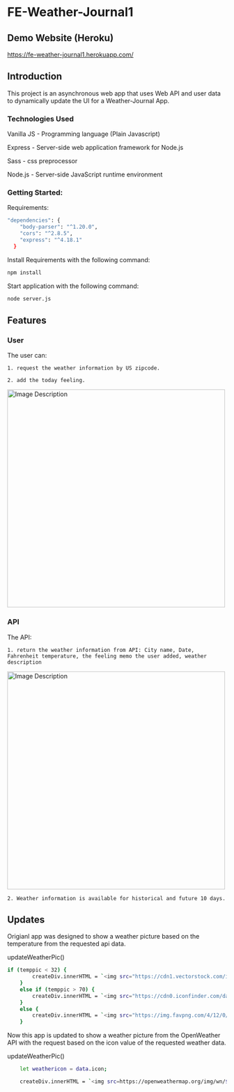 # FE-Weather-Journal1

## Demo Website (Heroku)
https://fe-weather-journal1.herokuapp.com/

## Introduction
This project is an asynchronous web app that uses Web API and user data to dynamically update the UI for a Weather-Journal App.

### Technologies Used

Vanilla JS - Programming language (Plain Javascript)

Express - Server-side web application framework for Node.js

Sass - css preprocessor

Node.js - Server-side JavaScript runtime environment


### Getting Started:

Requirements: 
```bash
"dependencies": {
    "body-parser": "^1.20.0",
    "cors": "^2.8.5",
    "express": "^4.18.1"
  }
  ```
Install Requirements with the following command:
```bash
npm install
```

Start application with the following command:
```bash
node server.js
```
## Features
### User

The user can:

    1. request the weather information by US zipcode.
    
    2. add the today feeling.
    
<img src="https://user-images.githubusercontent.com/79179847/229431578-f2f19e11-09a6-4ca3-ba77-3948326d520e.png" alt="Image Description" width="500" >

### API

The API:

    1. return the weather information from API: City name, Date, Fahrenheit temperature, the feeling memo the user added, weather description
    
<img src="https://user-images.githubusercontent.com/79179847/229431947-cf481861-5c46-48f9-81bb-40b0261be9cd.png" alt="Image Description" width="500" >

    2. Weather information is available for historical and future 10 days.



## Updates
Origianl app was designed to show a weather picture based on the temperature from the requested api data.

updateWeatherPic()
```bash
if (temppic < 32) {
        createDiv.innerHTML = `<img src="https://cdn1.vectorstock.com/i/1000x1000/51/20/cartoon-character-weather-forecast-sign-snow-cloud-vector-24545120.jpg">`;
    }
    else if (temppic > 70) {
        createDiv.innerHTML = `<img src="https://cdn0.iconfinder.com/data/icons/weater/500/vi102_11_sun_cartoon_object_logo_sunny_bright_climate-512.png">`;
    }
    else {
        createDiv.innerHTML = `<img src="https://img.favpng.com/4/12/0/cloud-drawing-euclidean-vector-sun-png-favpng-aYgfTuhntALzGJ1JTquJcbSjm.jpg">`;
    }
  ```

 Now this app is updated to show a weather picture from the OpenWeather API with the request based on the icon value of the requested weather data.
 
 updateWeatherPic()
```bash
    let weathericon = data.icon;

    createDiv.innerHTML = `<img src=https://openweathermap.org/img/wn/${weathericon}@2x.png>`;
```


